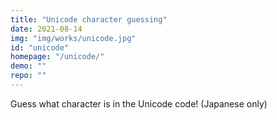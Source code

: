 ```yaml
---
title: "Unicode character guessing"
date: 2021-08-14
img: "img/works/unicode.jpg"
id: "unicode"
homepage: "/unicode/"
demo: ""
repo: ""
---
```

Guess what character is in the Unicode code!
(Japanese only)